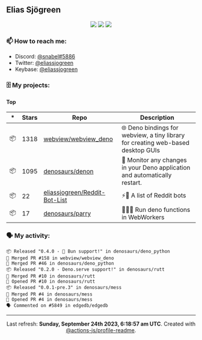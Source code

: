 ## Elias Sjögreen

<p align="center">
  <img src="https://img.shields.io/badge/🎂-dec. 2003-success" />
  <img src="https://img.shields.io/badge/🌎-Stockholm-informational" />
  <img src="https://img.shields.io/badge/👦-He/Him-informational" />
</p>

### 📫 How to reach me:

- Discord: [@snabel#5886](https://discord.com/users/267978757799673866)
- Twitter: [@eliassjogreen](https://twitter.com/eliassjogreen)
- Keybase: [@eliassjogreen](https://keybase.io/eliassjogreen)

### 🗄 My projects:

#### Top
|*|Stars|Repo|Description|
|---|---|---|---|
| 📦 | 1318 | [webview/webview_deno](https://github.com/webview/webview_deno) | 🌐 Deno bindings for webview, a tiny library for creating web-based desktop GUIs |
| 📦 | 1095 | [denosaurs/denon](https://github.com/denosaurs/denon) | 👀 Monitor any changes in your Deno application and automatically restart. |
| 📦 | 22 | [eliassjogreen/Reddit-Bot-List](https://github.com/eliassjogreen/Reddit-Bot-List) | ⚡️🤖 A list of Reddit bots |
| 📦 | 17 | [denosaurs/parry](https://github.com/denosaurs/parry) | 👷🏽‍♂️ Run deno functions in WebWorkers |

### 🗣 My activity:

```
📦 Released "0.4.0 - 🥟 Bun support!" in denosaurs/deno_python
🎉 Merged PR #158 in webview/webview_deno
🎉 Merged PR #46 in denosaurs/deno_python
📦 Released "0.2.0 - Deno.serve support!" in denosaurs/rutt
🎉 Merged PR #10 in denosaurs/rutt
💪 Opened PR #10 in denosaurs/rutt
📦 Released "0.0.1-pre.3" in denosaurs/mess
🎉 Merged PR #4 in denosaurs/mess
💪 Opened PR #4 in denosaurs/mess
🗣 Commented on #5849 in edgedb/edgedb
```

------------
<p align="center">Last refresh: <b>Sunday, September 24th 2023, 6:18:57 am UTC</b>. Created with <a href=https://github.com/marketplace/actions/profile-readme>@actions-js/profile-readme</a>.</p>
